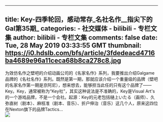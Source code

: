 
---
title: Key-四季轮回，感动常存_名社名作__指尖下的Gal第35期_
categories: 
    - 社交媒体
    - bilibili - 专栏文集
author: bilibili - 专栏文集
comments: false
date: Tue, 28 May 2019 03:33:55 GMT
thumbnail: https://i0.hdslb.com/bfs/article/3fdedeacd4716ba4689e96a11ceca68b8ca278c8.jpg
---

<div>   
为效仿名作之壁吧的介绍动画公司的《名家名作》系列，我要推出介绍Galgame品牌的《名社名作》系列。既然是第一期，那就应该介绍一个重量级的品牌（壁吧的名家名作第一期是京阿尼），想来想去，能够担当此任的只有这个品牌了——Key。Key，通常被称为“Key社”，其实这种说法是不准确的，Key是Visual Art's的一个游戏品牌，不是一个会社。起源：Key的元老包括樋上いたる（画师）、久弥直树（剧本）、麻枝准（剧本、音乐）、折户伸治（音乐）这几个人，原来这四位在Nexton旗下的品牌Tactics…<br><img src="https://i0.hdslb.com/bfs/article/3fdedeacd4716ba4689e96a11ceca68b8ca278c8.jpg" referrerpolicy="no-referrer">  
</div>
            